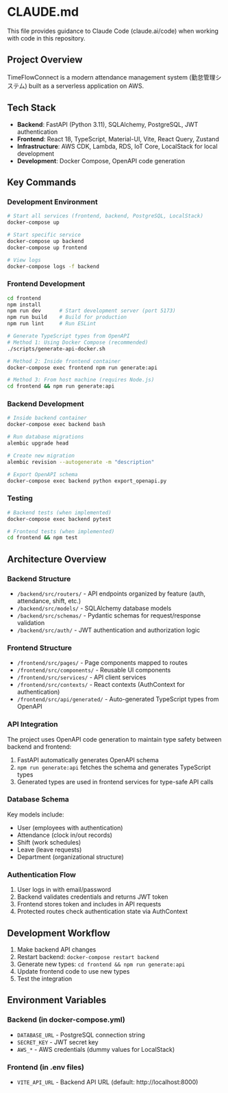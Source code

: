 # CLAUDE.md

This file provides guidance to Claude Code (claude.ai/code) when working with code in this repository.

## Project Overview

TimeFlowConnect is a modern attendance management system (勤怠管理システム) built as a serverless application on AWS.

## Tech Stack

- **Backend**: FastAPI (Python 3.11), SQLAlchemy, PostgreSQL, JWT authentication
- **Frontend**: React 18, TypeScript, Material-UI, Vite, React Query, Zustand
- **Infrastructure**: AWS CDK, Lambda, RDS, IoT Core, LocalStack for local development
- **Development**: Docker Compose, OpenAPI code generation

## Key Commands

### Development Environment

```bash
# Start all services (frontend, backend, PostgreSQL, LocalStack)
docker-compose up

# Start specific service
docker-compose up backend
docker-compose up frontend

# View logs
docker-compose logs -f backend
```

### Frontend Development

```bash
cd frontend
npm install
npm run dev      # Start development server (port 5173)
npm run build    # Build for production
npm run lint     # Run ESLint

# Generate TypeScript types from OpenAPI
# Method 1: Using Docker Compose (recommended)
./scripts/generate-api-docker.sh

# Method 2: Inside frontend container
docker-compose exec frontend npm run generate:api

# Method 3: From host machine (requires Node.js)
cd frontend && npm run generate:api
```

### Backend Development

```bash
# Inside backend container
docker-compose exec backend bash

# Run database migrations
alembic upgrade head

# Create new migration
alembic revision --autogenerate -m "description"

# Export OpenAPI schema
docker-compose exec backend python export_openapi.py
```

### Testing

```bash
# Backend tests (when implemented)
docker-compose exec backend pytest

# Frontend tests (when implemented)
cd frontend && npm test
```

## Architecture Overview

### Backend Structure
- `/backend/src/routers/` - API endpoints organized by feature (auth, attendance, shift, etc.)
- `/backend/src/models/` - SQLAlchemy database models
- `/backend/src/schemas/` - Pydantic schemas for request/response validation
- `/backend/src/auth/` - JWT authentication and authorization logic

### Frontend Structure
- `/frontend/src/pages/` - Page components mapped to routes
- `/frontend/src/components/` - Reusable UI components
- `/frontend/src/services/` - API client services
- `/frontend/src/contexts/` - React contexts (AuthContext for authentication)
- `/frontend/src/api/generated/` - Auto-generated TypeScript types from OpenAPI

### API Integration
The project uses OpenAPI code generation to maintain type safety between backend and frontend:
1. FastAPI automatically generates OpenAPI schema
2. `npm run generate:api` fetches the schema and generates TypeScript types
3. Generated types are used in frontend services for type-safe API calls

### Database Schema
Key models include:
- User (employees with authentication)
- Attendance (clock in/out records)
- Shift (work schedules)
- Leave (leave requests)
- Department (organizational structure)

### Authentication Flow
1. User logs in with email/password
2. Backend validates credentials and returns JWT token
3. Frontend stores token and includes in API requests
4. Protected routes check authentication state via AuthContext

## Development Workflow

1. Make backend API changes
2. Restart backend: `docker-compose restart backend`
3. Generate new types: `cd frontend && npm run generate:api`
4. Update frontend code to use new types
5. Test the integration

## Environment Variables

### Backend (in docker-compose.yml)
- `DATABASE_URL` - PostgreSQL connection string
- `SECRET_KEY` - JWT secret key
- `AWS_*` - AWS credentials (dummy values for LocalStack)

### Frontend (in .env files)
- `VITE_API_URL` - Backend API URL (default: http://localhost:8000)